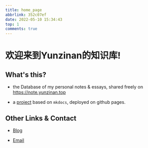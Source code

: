 ```yaml
---
title: home_page
abbrlink: 352c07ef
date: 2022-05-10 15:34:43
top: 1
comments: true
---
```


# 欢迎来到Yunzinan的知识库!

## What's this?

- the Database of my personal notes & essays, shared freely on https://note.yunzinan.top

- a [project](https://github.com/yunzinan/Note_Base) based on `mkdocs`, deployed on github pages.

## Other Links & Contact

- [Blog](https://blog.yunzinan.top)

- [Email](211850009@smail.nju.edu.cn)


